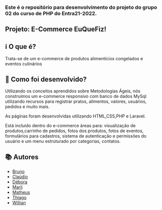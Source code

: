 
### Este é o repositório para desenvolvimento do projeto do grupo 02 do curso de PHP do Entra21-2022.

## Projeto: E-Commerce EuQueFiz!

## ℹ️ O que é?

Trata-se de um e-commerce de produtos alimentícios congelados e eventos culinários

## 🔧 Como foi desenvolvido? 
Utilizando os conceitos aprendidos sobre Metodologias Ágeis, nós construimos um e-commerce responsivo com banco de dados MySql 
utilizando recursos para registrar pratos, alimentos, valores, usuários, pedidos e muito mais. 

As páginas foram desenvolvidas utilizando HTML,CSS,PHP e Laravel. 

Está incluído dentro do e-commerce áreas para: visualização de produtos,carrinho de  pedidos, fotos dos produtos, fotos de eventos,
formulários para cadastros, sistema de autenticação e permissões do usuário e um menu estruturado por categorias, contatos.

## 📚 Autores

* [Bruno](https://www.linkedin.com/in/bruno-hoffmann-schumacher-0b4631168/)
* [Claúdio]()
* [Débora](https://www.linkedin.com/in/deborabl/)
* [Marli](https://www.linkedin.com/in/marlimeza/)
* [Matheus](https://www.linkedin.com/in/matheussan/)
* [Thiago](https://www.linkedin.com/in/thiagowolter/)
* [Willian](https://www.linkedin.com/in/willnmafra/)